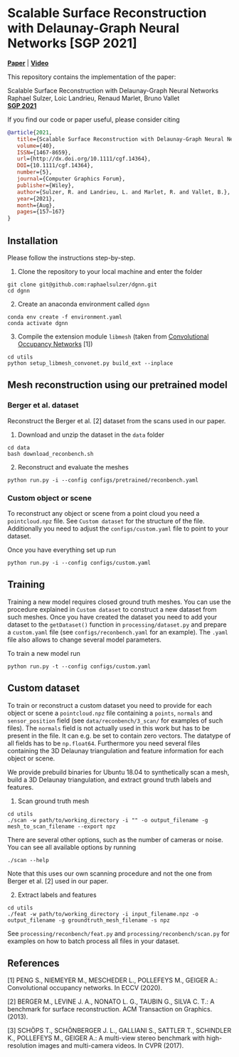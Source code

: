 # Scalable Surface Reconstruction with Delaunay-Graph Neural Networks [SGP 2021]
[**Paper**](https://arxiv.org/pdf/2107.06130.pdf) | [**Video**](https://youtu.be/KIrCDGhS10o) <br>

This repository contains the implementation of the paper:

Scalable Surface Reconstruction with Delaunay-Graph Neural Networks<br />
Raphael Sulzer, Loic Landrieu, Renaud Marlet, Bruno Vallet<br />
[**SGP 2021**](https://sgp2021.github.io/program/)  

If you find our code or paper useful, please consider citing
```bibtex
@article{2021,
   title={Scalable Surface Reconstruction with Delaunay‐Graph Neural Networks},
   volume={40},
   ISSN={1467-8659},
   url={http://dx.doi.org/10.1111/cgf.14364},
   DOI={10.1111/cgf.14364},
   number={5},
   journal={Computer Graphics Forum},
   publisher={Wiley},
   author={Sulzer, R. and Landrieu, L. and Marlet, R. and Vallet, B.},
   year={2021},
   month={Aug},
   pages={157–167}
}
```


## Installation

Please follow the instructions step-by-step.

1. Clone the repository to your local machine and enter the folder
```
git clone git@github.com:raphaelsulzer/dgnn.git
cd dgnn
```

2. Create an anaconda environment called `dgnn`
```
conda env create -f environment.yaml
conda activate dgnn
```

3. Compile the extension module `libmesh` (taken from [Convolutional Occupancy Networks](https://github.com/autonomousvision/convolutional_occupancy_networks) [1])
```
cd utils
python setup_libmesh_convonet.py build_ext --inplace
```

## Mesh reconstruction using our pretrained model

### Berger et al. dataset

Reconstruct the Berger et al. [2] dataset from the scans used in our paper.

1. Download and unzip the dataset in the `data` folder

```
cd data
bash download_reconbench.sh
```

2. Reconstruct and evaluate the meshes

```
python run.py -i --config configs/pretrained/reconbench.yaml
```

[comment]: <> (### ETH3D dataset)

[comment]: <> (Reconstruct all training scenes of the ETH3D [3] dataset from the MVS point clouds used in the paper.)

[comment]: <> (1. Download and unzip the dataset in the `data` folder)

[comment]: <> (```)

[comment]: <> (cd data)

[comment]: <> (bash download_eth3d.sh)

[comment]: <> (```)

[comment]: <> (2. Reconstruct the meshes)

[comment]: <> (```)

[comment]: <> (python run.py -i --config configs/eth3d.yaml)

[comment]: <> (```)

[comment]: <> (To evaluate the results you can e.g. sample points on the meshes and use the [multi-view-evaluation]&#40;https://github.com/ETH3D/multi-view-evaluation&#41; tool provided by the ETH3D dataset authors.)

### Custom object or scene

To reconstruct any object or scene from a point cloud you need a `pointcloud.npz` file.
See `Custom dataset` for the structure of the file. 
Additionally you need to adjust the `configs/custom.yaml` file to point to your dataset.

Once you have everything set up run

```
python run.py -i --config configs/custom.yaml
```



## Training

Training a new model requires closed ground truth meshes. You can use the procedure explained 
in `Custom dataset` to construct a new dataset from such meshes. Once you have created the dataset you need to
add your dataset to the `getDataset()` function in `processing/dataset.py` and
prepare a `custom.yaml` file (see `configs/reconbench.yaml` for an example). 
The `.yaml` file also allows to change several model parameters.

To train a new model run

```
python run.py -t --config configs/custom.yaml
```


[comment]: <> (starting from an existing mesh &#40;see `scan`&#41; or from a)
[comment]: <> (`pointcloud.npz` file &#40;see `feat`, omit `-g` flag&#41;.)

## Custom dataset

To train or reconstruct a custom dataset you need to provide for each object or scene a `pointcloud.npz` file
containing a `points`, `normals` and `sensor_position` field (see `data/reconbench/3_scan/` for examples of
such files). The `normals` field is not actually used in this work but has to be present in the file. 
It can e.g. be set to contain zero vectors. The datatype of all fields has to be `np.float64`.
Furthermore you need several files containing the 3D Delaunay triangulation and feature information for each object
or scene.

We provide prebuild binaries for Ubuntu 18.04 to synthetically scan a mesh, build a 3D Delaunay triangulation,
and extract ground truth labels and features.

1. Scan ground truth mesh

```
cd utils
./scan -w path/to/working_directory -i "" -o output_filename -g mesh_to_scan_filename --export npz
```

There are several other options, such as the number of cameras or noise. You can see all available options by running
```
./scan --help
```
Note that this uses our own scanning procedure and not the one from Berger et al. [2] 
used in our paper.

2. Extract labels and features

```
cd utils
./feat -w path/to/working_directory -i input_filename.npz -o output_filename -g groundtruth_mesh_filename -s npz
```

See `processing/reconbench/feat.py` and `processing/reconbench/scan.py` for examples on how
to batch process all files in your dataset.


## References

[1] PENG S., NIEMEYER M., MESCHEDER L., POLLEFEYS M.,
GEIGER A.: Convolutional occupancy networks. In ECCV (2020).

[2] BERGER M., LEVINE J. A., NONATO L. G., TAUBIN G.,
SILVA C. T.: A benchmark for surface reconstruction. ACM Transaction on Graphics. (2013).

[3] SCHÖPS T., SCHÖNBERGER J. L., GALLIANI S., SATTLER
T., SCHINDLER K., POLLEFEYS M., GEIGER A.: A multi-view stereo
benchmark with high-resolution images and multi-camera videos. In
CVPR (2017).